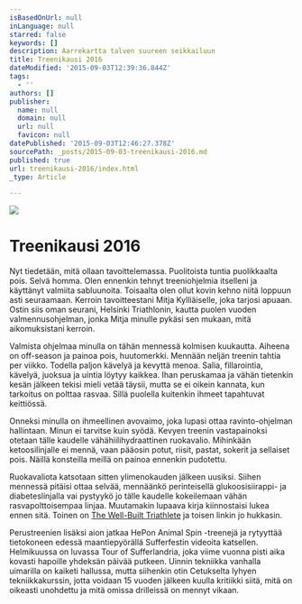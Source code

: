 ```yaml
---
isBasedOnUrl: null
inLanguage: null
starred: false
keywords: []
description: Aarrekartta talven suureen seikkailuun
title: Treenikausi 2016
dateModified: '2015-09-03T12:39:36.844Z'
tags:
  - ''
authors: []
publisher:
  name: null
  domain: null
  url: null
  favicon: null
datePublished: '2015-09-03T12:46:27.378Z'
sourcePath: _posts/2015-09-03-treenikausi-2016.md
published: true
url: treenikausi-2016/index.html
_type: Article

---
```

![](https://the-grid-user-content.s3-us-west-2.amazonaws.com/a80fc77b-1044-42c9-b738-1878bc537b82.jpg)

# Treenikausi 2016

Nyt tiedetään, mitä ollaan tavoittelemassa. Puolitoista tuntia puolikkaalta pois. Selvä homma. Olen ennenkin tehnyt treeniohjelmia itselleni ja käyttänyt valmiita sabluunoita. Toisaalta olen ollut kovin kehno niitä loppuun asti seuraamaan. Kerroin tavoitteestani Mitja Kylliäiselle, joka tarjosi apuaan. Ostin siis oman seurani, Helsinki Triathlonin, kautta puolen vuoden valmennusohjelman, jonka Mitja minulle pykäsi sen mukaan, mitä aikomuksistani kerroin.

Valmista ohjelmaa minulla on tähän mennessä kolmisen kuukautta. Aiheena on off-season ja painoa pois, huutomerkki. Mennään neljän treenin tahtia per viikko. Todella paljon kävelyä ja kevyttä menoa. Salia, fillarointia, kävelyä, juoksua ja uintia löytyy kaikkea. Ihan peruskamaa ja vähän tietenkin kesän jälkeen tekisi mieli vetää täysii, mutta se ei oikein kannata, kun tarkoitus on polttaa rasvaa. Sillä puolella kuitenkin ihmeet tapahtuvat keittiössä.

Onneksi minulla on ihmeellinen avovaimo, joka lupasi ottaa ravinto-ohjelman hallintaan. Minun ei tarvitse kuin syödä. Kevyen treenin vastapainoksi otetaan tälle kaudelle vähähiilihydraattinen ruokavalio. Mihinkään ketoosilinjalle ei mennä, vaan pääosin potut, riisit, pastat, sokerit ja sellaiset pois. Näillä konsteilla meillä on painoa ennenkin pudotettu.

Ruokavaliota katsotaan sitten ylimenokauden jälkeen uusiksi. Siihen mennessä pitäisi ottaa selvää, mennäänkö perinteisellä glukoosisiirappi- ja diabeteslinjalla vai pystyykö jo tälle kaudelle kokeilemaan vähän rasvapolttoisempaa linjaa. Muutamakin lupaava kirja kiinnostaisi lukea ennen sitä. Toinen on [The Well-Built Triathlete][0] ja toisen linkin jo hukkasin.

Perustreenien lisäksi aion jatkaa HePon Animal Spin -treenejä ja rytyyttää tietokoneen edessä maantiepyörällä Sufferfestin videoita katsellen. Helmikuussa on luvassa Tour of Sufferlandria, joka viime vuonna pisti aika kovasti hapoille yhdeksän päivää putkeen. Uinnin tekniikka vanhalla uimarilla on kaiketi hallussa, mutta siihenkin otin Cetukselta lyhyen tekniikkakurssin, jotta voidaan 15 vuoden jälkeen kuulla kritiikki siitä, mitä on oikeasti unohdettu ja mitä omissa drilleissä on mennyt vikaan.

[0]: https://www.velopress.com/books/the-well-built-triathlete/